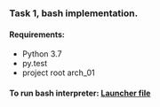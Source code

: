 ### Task 1, bash implementation.

#### Requirements:
* Python 3.7
* py.test
* project root arch_01

#### To run bash interpreter: [Launcher file](/home/kinmanz/PycharmProjects/architectures/arch_01/launcher_bash.py)
